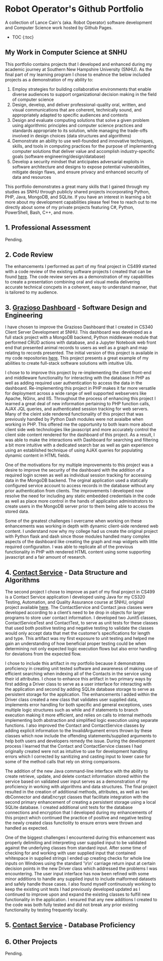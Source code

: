 # Robot Operator's Github Portfolio
A collection of Lance Cain's (aka. Robot Operator) software development and Computer Science work hosted by Github Pages.

* TOC
{:toc}

## My Work in Computer Science at SNHU

This portfolio contains projects that I developed and enhanced during my academic journey at Southern New Hampshire University (SNHU). As the final part of my learning program I chose to enahnce the below included projects as a demonstration of my ability to:

  1. Employ strategies for building collaborative environments that enable diverse audiences to support organizational decision making in the field of computer science
  2. Design, develop, and deliver professional-quality oral, written, and visual communications that are coherent, technically sound, and appropriately adapted to specific audiences and contexts 
  3. Design and evaluate computing solutions that solve a given problem using algorithmic principles and computer science practices and standards appropriate to its solution, while managing the trade-offs involved in design choices (data structures and algorithms) 
  4. Demonstrate an ability to use well-founded and innovative techniques, skills, and tools in computing practices for the purpose of implementing computer solutions that deliver value and accomplish industry-specific goals (software engineering/design/database) 
  5. Develop a security mindset that anticipates adversarial exploits in software architecture and designs to expose potential vulnerabilities, mitigate design flaws, and ensure privacy and enhanced security of data and resources
  
This portfolio demonstrates a great many skills that I gained through my studies as SNHU through publicly shared projects incorporating Python, PHP, Java, MongoDB, and SQLite. If you have an interest in learning a bit more about my development capabilities please feel free to reach out to me directly about some of my private projects featuring C#, Python, PowerShell, Bash, C++, and more. 
 
## 1. Professional Assessment 
Pending.

## 2. Code Review
The enhancements I performed as part of my final project in CS499 started with a code review of the existing software projects I created that can be found [here](https://youtu.be/0v01YbG2tHA).
The code review serves as a demonstration of my capabilities to create a presentation combining oral and visual media delivering accurate technical concpets in a coherent, easy to understand manner, that is tailored to my audience.

## 3. [Grazioso Dashboard](https://github.com/RobotOperator/GraziosoDashboardEnhanced) - Software Design and Engineering
I have chosen to improve the Grazioso Dashboard that I created in CS340 Client Server Development at SNHU. This dashboard was developed as a full stack project with a MongoDB backend, Python middleware module that performed CRUD actions with database, and a Jupyter Notebook web front end that presented animal records to users as well as a graph and map relating to records presented. The initial version of this project is available in my code repositories [here](https://github.com/RobotOperator/CS340-GraziosoDashboard). This project presents a great example of my abilities to create full-stack software solutions with intuitive UIs.

I chose to to improve this project by re-implementing the client front-end and middleware functionality for interacting with the database in PHP as well as adding required user authentication to access the data in the dashboard. Re-implementing this project in PHP makes it far more versatile for deployment across a wide range of well supported webservers like Apache, NGinx, and IIS. Throughout the process of enhancing this project I learned a great deal of new information pertaining to PHP function calls, AJAX JQL queries, and authenticated session tracking for web servers. Many of the cleint side rendered functionality of this project that was previously handled by Python Dash modules were not avaialbe when working in PHP. This offered me the opportunity to both learn more about client side web technologies like javascript and more accurately control the client side content rendered for the dashboard of this project. As a result, I was able to make the interactions with Dashboard for searching and filtering a bit more intuitive with a dedicated search bar as well as gain experience using an established technique of using AJAX queries for populating dynamic content in HTML fields. 

One of the motivations for my multiple improvements to this project was a desire to improve the security of the dashboard with the addition of a required login screen as well as individual session tracking for accessing data in the MongoDB backend. The orginal application used a statically configured service account to access records in the database without any prior authentication from clients. The improvements I developed now resolve the need for including any static embedded credentials in the code as well as place more control in the hands of applicaiton administrators to create users in the MongoDB server prior to them being able to access the stored data.

Some of the greatest challenges I overcame when working on these enhancements was working in depth with dynamic client-side rendered web content. I understand now why my college had us create the original project with Python flask and dash since those modules handled many complex aspects of the dashboard like creating the graph and map widgets with little required configuraiton. I was able to replicate all of the previous functionality in PHP with rendered HTML content using some supporting javascript and a fair amount of research.

## 4. [Contact Service](https://github.com/RobotOperator/ContactService) - Data Structure and Algorithms
The second project I chose to improve as part of my final project in CS499 is a Contact Service application I developed using Java for my CS320 Testing, Automation, and Quality Assurance course at SNHU, original project available [here](https://github.com/RobotOperator/CS320-ContactService). The ContactService and Contact java classes were developed according to a client’s need to be drop in objects for larger programs to store user contact information. I developed two Junit5 classes, ContactServiceTest and ContactTest, to serve as unit tests for these classes that used both positive testing and negative testing to validate the classes would only accept data that met the customer’s specifications for length and type. This artifact was my first exposure to unit testing and helped me gain an understanding of how beneficial proper testing could be when determining not only expected logic execution flows but also error handling for deviations from the expected flow. 

I chose to include this artifact in my portfolio because it demonstrates proficiency in creating unit tested software and awareness of making use of efficient searching when indexing all of the Contacts in the service using their id attributes. I chose to enhance this artifact in two primary ways by first adding a Driver class to serve as a user interface for interacting with the application and second by adding SQLite database storage to serve as persistent storage for the application. The enhancements I added within the Driver class created a new class that validates user supplied data, implements error handling for both specific and general exceptions, uses multiple logic structures such as while and if statements to branch execution making it more efficient, and relies on calls to internal methods implementing both abstraction and simplified logic execution using separate functions. I also improved the Contact and ContactService classes by adding explicit information to the InvalidArgument errors thrown by these classes which now include the offending statements/supplied arguments to help both users and developers remedy the issue. During the development process I learned that the Contact and ContactService classes I had originally created were not as intuitive to use for development handling errors which I corrected by sanitizing and casting input to lower case for some of the method calls that rely on string comparisons.

The addition of the new Java command-line interface with the ability to create retrieve, update, and delete contact information stored within the service based on validated user input serves as a demonstration of my proficiency in working with algorithms and data structures. The final project resulted in the creation of additional methods, attributes, as well as two dbConnector and dataEncrypt classes that facilitate integration with the second primary enhancement of creating a persistent storage using a local SQLite database. I created additional unit tests for the database connections and encryption that I developed during my enhancements of this project which continued the practice of positive and negative testing the newly created class functiolity to ensure errors were thrown and handled as expected.

One of the biggest challenges I encountered during this enhancement was properly delimiting and interpreting user supplied input to be validated against the underlying classes from standard input. After some time of checking for and working with user supplied input that contained whitespace in supplied strings I ended up creating checks for whole line inputs on Windows using the standard '\r\n' carriage return input at certain decision points in the new Driver class which addressed the problems I was encountering. The user input interface has now been refined with some minor additions to handle any supplied input to include malformed datasets and safely handle those cases. I also found myself continuously working to keep the existing unit tests I had previously developed updated as I continued to improve upon and expand the existing classes to fulfill new functionality in the application. I ensured that any new additions I created to the code was both fully tested and did not break any prior existing functionality by testing frequently locally.

## 5. [Contact Service](https://github.com/RobotOperator/ContactService) - Database Proficiency

## 6. Other Projects
Pending.
